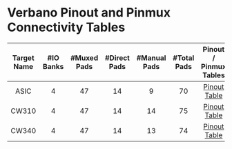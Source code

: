 # Verbano Pinout and Pinmux Connectivity Tables
<!--
DO NOT EDIT THIS FILE DIRECTLY.
It has been generated with the following command:
util/topgen.py -t hw/top_verbano/data/top_verbano.hjson -o hw/top_verbano/
-->
|  Target Name  |  #IO Banks  |  #Muxed Pads  |  #Direct Pads  |  #Manual Pads  |  #Total Pads  |      Pinout / Pinmux Tables       |
|:-------------:|:-----------:|:-------------:|:--------------:|:--------------:|:-------------:|:---------------------------------:|
|     ASIC      |      4      |      47       |       14       |       9        |      70       | [Pinout Table](./pinout_asic.md)  |
|     CW310     |      4      |      47       |       14       |       14       |      75       | [Pinout Table](./pinout_cw310.md) |
|     CW340     |      4      |      47       |       14       |       13       |      74       | [Pinout Table](./pinout_cw340.md) |
